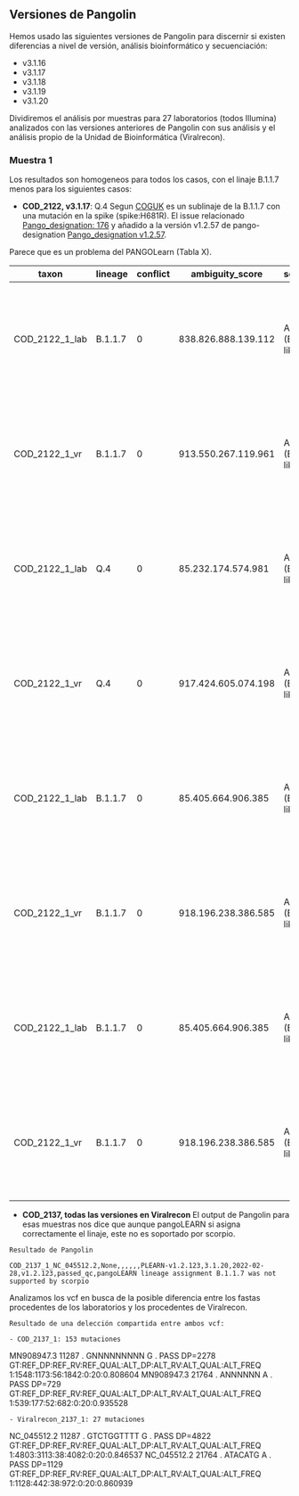 ## Versiones de Pangolin

Hemos usado las siguientes versiones de Pangolin para discernir si existen diferencias a nivel de versión, análisis bioinformático y secuenciación:

- v3.1.16
- v3.1.17
- v3.1.18
- v3.1.19
- v3.1.20

Dividiremos el análisis por muestras para 27 laboratorios (todos Illumina) analizados con las versiones anteriores de Pangolin con sus análisis y el análisis propio de la Unidad de Bioinformática (Viralrecon).

### Muestra 1

Los resultados son homogeneos para todos los casos, con el linaje B.1.1.7 menos para los siguientes casos:

- **COD_2122, v3.1.17**: Q.4
Segun [COGUK](https://cov-lineages.org/lineage_list.html) es un sublinaje de la B.1.1.7 con una mutación en la spike (spike:H681R). El issue relacionado [Pango_designation: 176](https://github.com/cov-lineages/pango-designation/issues/176) y añadido a la versión v1.2.57 de pango-designation [Pango_designation v1.2.57](https://github.com/cov-lineages/pango-designation/releases/tag/v1.2.57).

Parece que es un problema del PANGOLearn (Tabla X).

| taxon          | lineage | conflict | ambiguity_score     | scorpio_call         | scorpio_support | scorpio_conflict | version         | pangolin_version | pangoLEARN_version | pango_version | status    | note                                                                      |   |   |   |   |   |   |   |   |   |   |   |   |   |
|----------------|---------|----------|---------------------|----------------------|-----------------|------------------|-----------------|------------------|--------------------|---------------|-----------|---------------------------------------------------------------------------|---|---|---|---|---|---|---|---|---|---|---|---|---|
| COD_2122_1_lab | B.1.1.7 |        0 | 838.826.888.139.112 | Alpha (B.1.1.7-like) |           8.261 |              435 | PLEARN-v1.2.97  | 3.1.16           |         2021-11-18 | v1.2.97       | passed_qc | scorpio call: Alt alleles 19; Ref alleles 1; Amb alleles 3; Oth alleles 0 |   |   |   |   |   |   |   |   |   |   |   |   |   |
| COD_2122_1_vr  | B.1.1.7 |        0 | 913.550.267.119.961 | Alpha (B.1.1.7-like) |           8.261 |            1.304 | PLEARN-v1.2.97  | 3.1.16           |         2021-11-18 | v1.2.97       | passed_qc | scorpio call: Alt alleles 19; Ref alleles 3; Amb alleles 1; Oth alleles 0 |   |   |   |   |   |   |   |   |   |   |   |   |   |
| COD_2122_1_lab | Q.4     |        0 |  85.232.174.574.981 | Alpha (B.1.1.7-like) |             913 |              435 | PLEARN-v1.2.101 | 3.1.17           |         2021-11-25 | v1.2.101      | passed_qc | scorpio call: Alt alleles 21; Ref alleles 1; Amb alleles 1; Oth alleles 0 |   |   |   |   |   |   |   |   |   |   |   |   |   |
| COD_2122_1_vr  | Q.4     |        0 | 917.424.605.074.198 | Alpha (B.1.1.7-like) |           8.696 |            1.304 | PLEARN-v1.2.101 | 3.1.17           |         2021-11-25 | v1.2.101      | passed_qc | scorpio call: Alt alleles 20; Ref alleles 3; Amb alleles 0; Oth alleles 0 |   |   |   |   |   |   |   |   |   |   |   |   |   |
| COD_2122_1_lab | B.1.1.7 |        0 |  85.405.664.906.385 | Alpha (B.1.1.7-like) |             913 |              435 | PLEARN-v1.2.123 | 3.1.18           |         2022-01-20 | v1.2.123      | passed_qc | scorpio call: Alt alleles 21; Ref alleles 1; Amb alleles 1; Oth alleles 0 |   |   |   |   |   |   |   |   |   |   |   |   |   |
| COD_2122_1_vr  | B.1.1.7 |        0 | 918.196.238.386.585 | Alpha (B.1.1.7-like) |           8.696 |            1.304 | PLEARN-v1.2.123 | 3.1.18           |         2022-01-20 | v1.2.123      | passed_qc | scorpio call: Alt alleles 20; Ref alleles 3; Amb alleles 0; Oth alleles 0 |   |   |   |   |   |   |   |   |   |   |   |   |   |
| COD_2122_1_lab | B.1.1.7 |        0 |  85.405.664.906.385 | Alpha (B.1.1.7-like) |             913 |              435 | PLEARN-v1.2.123 | 3.1.19           |         2022-01-20 | v1.2.123      | passed_qc | scorpio call: Alt alleles 21; Ref alleles 1; Amb alleles 1; Oth alleles 0 |   |   |   |   |   |   |   |   |   |   |   |   |   |
| COD_2122_1_vr  | B.1.1.7 |        0 | 918.196.238.386.585 | Alpha (B.1.1.7-like) |           8.696 |            1.304 | PLEARN-v1.2.123 | 3.1.19           |         2022-01-20 | v1.2.123      | passed_qc | scorpio call: Alt alleles 20; Ref alleles 3; Amb alleles 0; Oth alleles 0 |   |   |   |   |   |   |   |   |   |   |   |   |   |

- **COD_2137, todas las versiones en Viralrecon**
El output de Pangolin para esas muestras nos dice que aunque pangoLEARN si asigna correctamente el linaje, este no es soportado por scorpio.

```
Resultado de Pangolin

COD_2137_1_NC_045512.2,None,,,,,,PLEARN-v1.2.123,3.1.20,2022-02-28,v1.2.123,passed_qc,pangoLEARN lineage assignment B.1.1.7 was not supported by scorpio
```
Analizamos los vcf en busca de la posible diferencia entre los fastas procedentes de los laboratorios y los procedentes de Viralrecon.

```
Resultado de una delección compartida entre ambos vcf:

- COD_2137_1: 153 mutaciones

```
MN908947.3      11287   .       GNNNNNNNNN      G       .       PASS    DP=2278 GT:REF_DP:REF_RV:REF_QUAL:ALT_DP:ALT_RV:ALT_QUAL:ALT_FREQ       1:1548:1173:56:1842:0:20:0.808604
MN908947.3      21764   .       ANNNNNN A       .       PASS    DP=729  GT:REF_DP:REF_RV:REF_QUAL:ALT_DP:ALT_RV:ALT_QUAL:ALT_FREQ       1:539:177:52:682:0:20:0.935528
```
- Viralrecon_2137_1: 27 mutaciones

```
NC_045512.2	11287	.	GTCTGGTTTT	G	.	PASS	DP=4822	GT:REF_DP:REF_RV:REF_QUAL:ALT_DP:ALT_RV:ALT_QUAL:ALT_FREQ	1:4803:3113:38:4082:0:20:0.846537
NC_045512.2     21764   .       ATACATG A       .       PASS    DP=1129 GT:REF_DP:REF_RV:REF_QUAL:ALT_DP:ALT_RV:ALT_QUAL:ALT_FREQ       1:1128:442:38:972:0:20:0.860939
```




